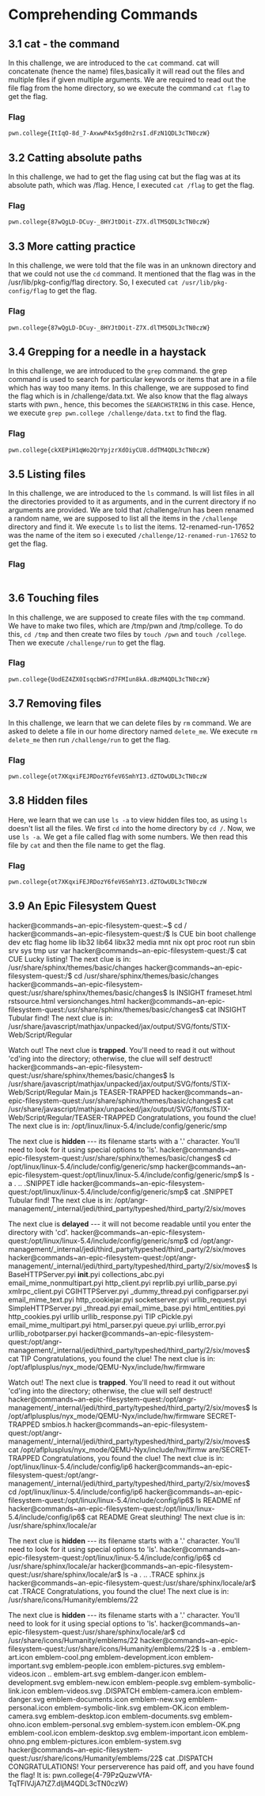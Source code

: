 # Comprehending Commands

## 3.1 cat - the command
In this challenge, we are introduced to the `cat` command. cat will concatenate (hence the name) files,basically it will read out the files and multiple files if given multiple arguments. We are required to read out the file flag from the home directory, so we execute the command `cat flag` to get the flag.

### Flag
```
pwn.college{ItIqO-8d_7-AxwwP4x5gd0n2rsI.dFzN1QDL3cTN0czW}
```

## 3.2 Catting absolute paths
 In this challenge, we had to get the flag using cat but the flag was at its absolute path, which was /flag. Hence, I executed `cat /flag` to get the flag.

 ### Flag
 ```
pwn.college{87wQgLD-DCuy-_8HYJtDOit-Z7X.dlTM5QDL3cTN0czW}
```

## 3.3 More catting practice
In this challenge, we were told that the file was in an unknown directory and that we could not use the `cd` command. It mentioned that the flag was in the /usr/lib/pkg-config/flag directory. So, I executed `cat /usr/lib/pkg-config/flag` to get the flag.

### Flag
```
pwn.college{87wQgLD-DCuy-_8HYJtDOit-Z7X.dlTM5QDL3cTN0czW}
```
## 3.4 Grepping for a needle in a haystack
In this challenge, we are introduced to the `grep` command. the grep command is used to search for particular keywords or items that are in a file which has way too many items. In this challenge, we are supposed to find the flag which is in /challenge/data.txt. We also know that the flag always starts with pwn., hence, this becomes the `SEARCHSTRING` in this case. Hence, we execute `grep pwn.college /challenge/data.txt` to find the flag.

### Flag
```
pwn.college{ckXEPiH1qWo2QrYpjzrXdOiyCU8.ddTM4QDL3cTN0czW}
```

## 3.5 Listing files

In this challenge, we are introduced to the `ls` command. ls will list files in all the directories provided to it as arguments, and in the current directory if no arguments are provided. We are told that /challenge/run has been renamed a random name, we are supposed to list all the items in the `/challenge` directory and find it. We execute `ls` to list the items. 12-renamed-run-17652 was the name of the item so i executed `/challenge/12-renamed-run-17652` to get the flag.

### Flag
```  pwn.college{Q1feF2lxD7T-CTfQ3UIO07c_kZL.dhjM4QDL3cTN0czW}
```

## 3.6 Touching files

In this challenge, we are supposed to create files with the `tmp` command. We have to make two files, which are /tmp/pwn and /tmp/college. To do this, `cd /tmp` and then create two files by `touch /pwn` and `touch /college`. Then we execute `/challenge/run` to get the flag.

### Flag
```
pwn.college{UodEZ4ZX0IsqcbWSrd7FMIun8kA.dBzM4QDL3cTN0czW}
```

## 3.7 Removing files

In this challenge, we learn that we can delete files by `rm` command. We are asked to delete a file in our home directory named `delete_me`. We execute `rm delete_me` then run `/challenge/run` to get the flag.

### Flag
```
pwn.college{ot7XKqxiFEJRDozY6feV6SmhYI3.dZTOwUDL3cTN0czW
```

## 3.8 Hidden files

Here, we learn that we can use `ls -a` to view hidden files too, as using `ls` doesn't list all the files. We first `cd` into the home directory by `cd /`. Now, we use `ls -a`. We get a file called flag with some numbers. We then read this file by `cat` and then the file name to get the flag.

### Flag
```
pwn.college{ot7XKqxiFEJRDozY6feV6SmhYI3.dZTOwUDL3cTN0czW
```

## 3.9 An Epic Filesystem Quest

hacker@commands~an-epic-filesystem-quest:~$ cd /
hacker@commands~an-epic-filesystem-quest:/$ ls
CUE  bin  boot  challenge  dev  etc  flag  home  lib  lib32  lib64  libx32  media  mnt  nix  opt  proc  root  run  sbin  srv  sys  tmp  usr  var
hacker@commands~an-epic-filesystem-quest:/$ cat CUE
Lucky listing!
The next clue is in: /usr/share/sphinx/themes/basic/changes
hacker@commands~an-epic-filesystem-quest:/$ cd /usr/share/sphinx/themes/basic/changes
hacker@commands~an-epic-filesystem-quest:/usr/share/sphinx/themes/basic/changes$ ls
INSIGHT  frameset.html  rstsource.html  versionchanges.html
hacker@commands~an-epic-filesystem-quest:/usr/share/sphinx/themes/basic/changes$ cat INSIGHT
Tubular find!
The next clue is in: /usr/share/javascript/mathjax/unpacked/jax/output/SVG/fonts/STIX-Web/Script/Regular

Watch out! The next clue is **trapped**. You'll need to read it out without 'cd'ing into the directory; otherwise, the clue will self destruct!
hacker@commands~an-epic-filesystem-quest:/usr/share/sphinx/themes/basic/changes$ ls /usr/share/javascript/mathjax/unpacked/jax/output/SVG/fonts/STIX-Web/Script/Regular
Main.js  TEASER-TRAPPED
hacker@commands~an-epic-filesystem-quest:/usr/share/sphinx/themes/basic/changes$ cat /usr/share/javascript/mathjax/unpacked/jax/output/SVG/fonts/STIX-Web/Script/Regular/TEASER-TRAPPED
Congratulations, you found the clue!
The next clue is in: /opt/linux/linux-5.4/include/config/generic/smp

The next clue is **hidden** --- its filename starts with a '.' character. You'll need to look for it using special options to 'ls'.
hacker@commands~an-epic-filesystem-quest:/usr/share/sphinx/themes/basic/changes$ cd /opt/linux/linux-5.4/include/config/generic/smp
hacker@commands~an-epic-filesystem-quest:/opt/linux/linux-5.4/include/config/generic/smp$ ls -a
.  ..  .SNIPPET  idle
hacker@commands~an-epic-filesystem-quest:/opt/linux/linux-5.4/include/config/generic/smp$ cat .SNIPPET
Tubular find!
The next clue is in: /opt/angr-management/_internal/jedi/third_party/typeshed/third_party/2/six/moves

The next clue is **delayed** --- it will not become readable until you enter the directory with 'cd'.
hacker@commands~an-epic-filesystem-quest:/opt/linux/linux-5.4/include/config/generic/smp$ cd /opt/angr-management/_internal/jedi/third_party/typeshed/third_party/2/six/moves
hacker@commands~an-epic-filesystem-quest:/opt/angr-management/_internal/jedi/third_party/typeshed/third_party/2/six/moves$ ls
BaseHTTPServer.pyi    __init__.pyi       collections_abc.pyi       email_mime_nonmultipart.pyi  http_client.pyi     reprlib.pyi       urllib_parse.pyi        xmlrpc_client.pyi
CGIHTTPServer.pyi     _dummy_thread.pyi  configparser.pyi          email_mime_text.pyi          http_cookiejar.pyi  socketserver.pyi  urllib_request.pyi
SimpleHTTPServer.pyi  _thread.pyi        email_mime_base.pyi       html_entities.pyi            http_cookies.pyi    urllib            urllib_response.pyi
TIP                   cPickle.pyi        email_mime_multipart.pyi  html_parser.pyi              queue.pyi           urllib_error.pyi  urllib_robotparser.pyi
hacker@commands~an-epic-filesystem-quest:/opt/angr-management/_internal/jedi/third_party/typeshed/third_party/2/six/moves$ cat TIP
Congratulations, you found the clue!
The next clue is in: /opt/aflplusplus/nyx_mode/QEMU-Nyx/include/hw/firmware

Watch out! The next clue is **trapped**. You'll need to read it out without 'cd'ing into the directory; otherwise, the clue will self destruct!
hacker@commands~an-epic-filesystem-quest:/opt/angr-management/_internal/jedi/third_party/typeshed/third_party/2/six/moves$ ls /opt/aflplusplus/nyx_mode/QEMU-Nyx/include/hw/firmware
SECRET-TRAPPED  smbios.h
hacker@commands~an-epic-filesystem-quest:/opt/angr-management/_internal/jedi/third_party/typeshed/third_party/2/six/moves$ cat /opt/aflplusplus/nyx_mode/QEMU-Nyx/include/hw/firmw
are/SECRET-TRAPPED 
Congratulations, you found the clue!
The next clue is in: /opt/linux/linux-5.4/include/config/ip6
hacker@commands~an-epic-filesystem-quest:/opt/angr-management/_internal/jedi/third_party/typeshed/third_party/2/six/moves$ cd /opt/linux/linux-5.4/include/config/ip6
hacker@commands~an-epic-filesystem-quest:/opt/linux/linux-5.4/include/config/ip6$ ls
README  nf
hacker@commands~an-epic-filesystem-quest:/opt/linux/linux-5.4/include/config/ip6$ cat README
Great sleuthing!
The next clue is in: /usr/share/sphinx/locale/ar

The next clue is **hidden** --- its filename starts with a '.' character. You'll need to look for it using special options to 'ls'.
hacker@commands~an-epic-filesystem-quest:/opt/linux/linux-5.4/include/config/ip6$ cd /usr/share/sphinx/locale/ar
hacker@commands~an-epic-filesystem-quest:/usr/share/sphinx/locale/ar$ ls -a
.  ..  .TRACE  sphinx.js
hacker@commands~an-epic-filesystem-quest:/usr/share/sphinx/locale/ar$ cat .TRACE
Congratulations, you found the clue!
The next clue is in: /usr/share/icons/Humanity/emblems/22

The next clue is **hidden** --- its filename starts with a '.' character. You'll need to look for it using special options to 'ls'.
hacker@commands~an-epic-filesystem-quest:/usr/share/sphinx/locale/ar$ cd /usr/share/icons/Humanity/emblems/22
hacker@commands~an-epic-filesystem-quest:/usr/share/icons/Humanity/emblems/22$ ls -a
.               emblem-art.icon     emblem-cool.png      emblem-development.icon  emblem-important.svg  emblem-people.icon    emblem-pictures.svg        emblem-videos.icon
..              emblem-art.svg      emblem-danger.icon   emblem-development.svg   emblem-new.icon       emblem-people.svg     emblem-symbolic-link.icon  emblem-videos.svg
.DISPATCH       emblem-camera.icon  emblem-danger.svg    emblem-documents.icon    emblem-new.svg        emblem-personal.icon  emblem-symbolic-link.svg
emblem-OK.icon  emblem-camera.svg   emblem-desktop.icon  emblem-documents.svg     emblem-ohno.icon      emblem-personal.svg   emblem-system.icon
emblem-OK.png   emblem-cool.icon    emblem-desktop.svg   emblem-important.icon    emblem-ohno.png       emblem-pictures.icon  emblem-system.svg
hacker@commands~an-epic-filesystem-quest:/usr/share/icons/Humanity/emblems/22$ cat .DISPATCH
CONGRATULATIONS! Your perserverence has paid off, and you have found the flag!
It is: pwn.college{4-79PzQuzwVfA-TqTFlVJjA7tZ7.dljM4QDL3cTN0czW} 


